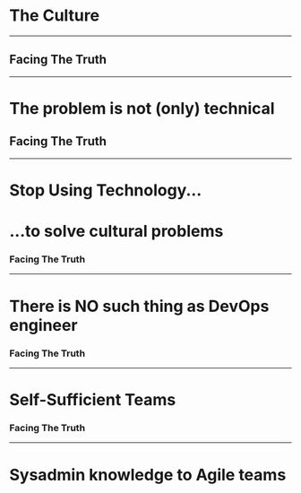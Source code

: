 # The Culture

---


<!-- .slide: data-background="../img/background/truth.jpg" -->
## Facing The Truth

---

# The problem is not (only) technical


<!-- .slide: data-background="../img/background/truth.jpg" -->
## Facing The Truth

---

# Stop Using Technology...
# ...to solve cultural problems<!-- .element: class="fragment" -->


<!-- .slide: data-background="../img/background/truth.jpg" -->
### Facing The Truth

---

# There is NO such thing as DevOps engineer


<!-- .slide: data-background="../img/background/silos.jpeg" -->
### Facing The Truth

---

# Self-Sufficient Teams


<!-- .slide: data-background="../img/background/silos.jpeg" -->
### Facing The Truth

---

# Sysadmin knowledge to Agile teams